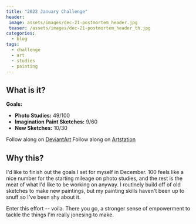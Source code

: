 ```yaml
---
title: "2022 January Challenge"
header:
 image: assets/images/dec-21-postmortem_header.jpg
 teaser: /assets/images/dec-21-postmortem_header_th.jpg
categories:
  - blog
tags:
  - challenge
  - art
  - studies
  - painting
---
```

## What is it?

**Goals:**
- **Photo Studies:** 49/100
- **Imagination Paint Sketches:** 9/60
- **New Sketches:** 10/30

Follow along on [DeviantArt](https://www.deviantart.com/pandoramic/gallery/81520721/01-22-challenge)
Follow along on [Artstation](https://www.artstation.com/pandoramic/albums/5173225)

## Why this?

I'd like to finish out the goals I set for myself in December. 100 feels like a nice number for the starting mileage on photo studies, and the rest is the meat of what I'd like to be working on anyway. I routinely build off of old sketches to make new paintings, but my painting skills haven't been up to snuff so I've been shy about it.

Enter this effort -- voila. There you go, a stronger sense of empowerment to tackle the things I'm really jonesing to make.